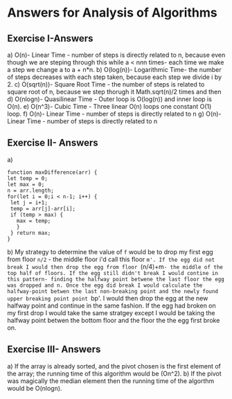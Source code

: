  # Answers for Analysis of Algorithms

 ## Exercise I-Answers
 a) O(n)- Linear Time - number of steps is directly related to n, because even though we are steping through this while a < n*n*n times- each time we make  a step we change a  to a + n*n.
 b) O(log(n))- Logarithmic Time- the number of steps decreases with each step taken, because each step we divide i by 2.
 c) O(sqrt(n))- Square Root Time - the number of steps  is related to square root of n, because we step thorugh it Math.sqrt(n)/2 times and then
 d) O(nlogn)- Quasilinear Time - Outer loop is O(log(n)) and inner loop is O(n).
 e) O(n^3)- Cubic Time - Three linear O(n) loops one constant O(1) loop.
 f) O(n)- Linear Time - number of steps is directly related to n 
 g) O(n)- Linear Time - number of steps is directly related to n

 ## Exercise II- Answers
 a)
 ```
function maxDifference(arr) {
let temp = 0;
let max = 0;
n = arr.length;
for(let i = 0;i < n-1; i++) {
  let j = i+1;
  temp = arr[j]-arr[i];
  if (temp > max) {
    max = temp;
    } 
  } return max;
}
```
 b) My strategy to determine the value of `f` would be to drop my first egg from floor `n/2` - the middle floor i'd call this floor `m'. If the egg did not break I would then drop the egg from floor `(n/4)+m`- the middle of the top half of floors. If the egg still didn't break I would contine in this pattern- finding the halfway point betwene the last floor the egg was dropped and n. Once the egg did break I would calculate the halfway-point betwen the last non-breaking point and the newly found upper breaking point point `bp'. I would then drop the egg at the new halfway point and continue in the same fashion.
 If the egg had broken on my first drop I would take the same stratgey except I would be taking the halfway point betwen the bottom floor and the floor the the egg first broke on.

 ## Exercise III- Answers 
 a) If the array is already sorted, and the pivot chosen is the first element of the array; the running time of this algorithm would be (On^2).
 b) If the pivot was magically the median element then the running time of the algorthm would be O(nlogn).